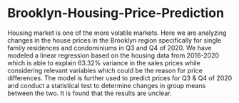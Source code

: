 # Brooklyn-Housing-Price-Prediction

Housing market is one of the more volatile markets. Here we are analyzing changes in the house
prices in the Brooklyn region specifically for single family residences and condominiums in Q3
and Q4 of 2020. We have modeled a linear regression based on the housing data from 2016-2020
which is able to explain 63.32% variance in the sales prices while considering relevant variables
which could be the reason for price differences. The model is further used to predict prices for Q3
& Q4 of 2020 and conduct a statistical test to determine changes in group means between the two.
It is found that the results are unclear.
